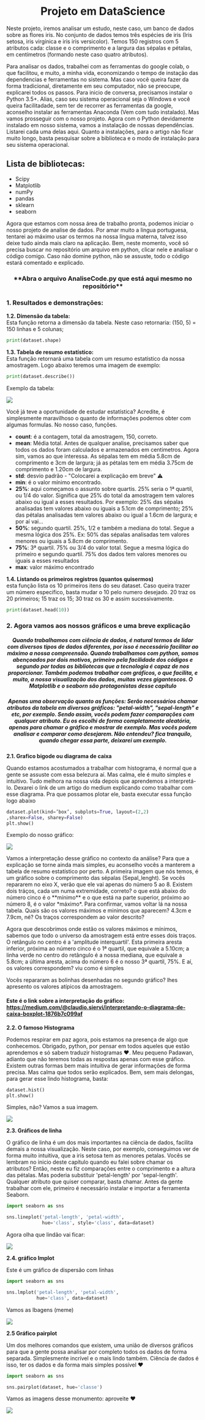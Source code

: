 <h1 align="center">Projeto em DataScience</h1>

<p>Neste projeto, iremos analisar um estudo, neste caso, um banco de dados sobre as flores iris. No conjunto de dados temos três espécies de iris (Iris setosa, iris virgínica e iris iris versicolor). Temos 150 registros com 5  atributos cada: classe e o comprimento e a largura das sépalas e pétalas, em centímetros (formando neste caso quatro atributos).</p>
   <p> Para analisar os dados, trabalhei com as ferramentas do google colab, o que facilitou, e muito, a minha vida, economizando o tempo de instação das dependencias e ferramentas no sistema. Mas caso você queira fazer da forma tradicional, diretamente em seu computador, não se preocupe, explicarei todos os passos. Para inicio de conversa, precisamos instalar o Python 3.5+. Alias, caso seu sistema operacional seja o Windows e você queira facilitadade, sem ter de recorrer as ferramentas da google, aconselho instalar as ferramentas Anaconda (Vem com tudo instalado). Mas vamos prosseguir com o nosso projeto. Agora com o Python devidamente instalado em nosso sistema, vamos a instalação de nossas dependências. Listarei cada uma delas aqui. Quanto a instalações, para o artigo não ficar muito longo, basta pesquisar sobre a biblioteca e o modo de instalação para seu sistema operacional. </p>
   
   ## Lista de bibliotecas:
   * Scipy
   * Matplotlib
   * numPy
   * pandas 
   * sklearn
   * seaborn
   
 <p> Agora que estamos com nossa área de trabalho pronta, podemos iniciar o nosso projeto de analise de dados. Por amar muito a língua portuguesa, tentarei ao máximo usar os termos na nossa língua materna, talvez isso deixe tudo ainda mais claro na aplicação. Bem, neste momento, você só precisa buscar no repositório um arquivo em python, clicar nele e analisar o código comigo. Caso não domine python, não se assuste, todo o código estará comentado e explicado. </p>
 <h3 align="center">**Abra o arquivo AnaliseCode.py que está aqui mesmo no repositório**</h3>

### 1. Resultados e demonstrações:

**1.2. Dimensão da tabela:**<br>
Esta função retorna a dimensão da tabela. Neste caso retornaria: (150, 5) = 150 linhas e 5 colunas;


 ```python
 print(dataset.shape)
 ```
 
 
**1.3. Tabela de resumo estatístico:**<br>
Esta função retornará uma tabela com um resumo estatístico da nossa amostragem. Logo abaixo teremos uma imagem de exemplo:

```python
print(dataset.describe())
```
Exemplo da tabela:

<img src="https://github.com/Franklyn-Sancho/Projeto_DataScience_Iris/blob/main/tabelaestatistica.png"></img>

Você já teve a oportunidade de estudar estatística? Acredite, é simplesmente maravilhoso o quanto de informações podemos obter com algumas formulas. No nosso caso, funções. 
 * **count**: é a contagem, total da amostragem, 150, correto. 
 * **mean**: Média total. Antes de qualquer analise, precisamos saber que todos os dados foram calculados e armazenados em centimetros. Agora sim, vamos ao que interessa. As sépalas tem em média 5.8cm de comprimento e 3cm de largura; já as pétalas tem em média 3.75cm de comprimento e 1.20cm de largura. 
 * **std**: desvio padrão - "Colocarei a explicação em breve" :warning:
 * **min**: é o valor mínimo encontrado. 
 * **25%**: aqui começamos o assunto sobre quartis. 25% seria o 1ª quartil, ou 1/4 do valor. Significa que 25% do total da amostragem tem valores abaixo ou igual a esses resultados. Por exemplo: 25% das sépalas analisadas tem valores abaixo ou iguais a 5.1cm de comprimento; 25% das pétalas analisadas tem valores abaixo ou igual a 1.6cm de largura; e por aí vai...
 * **50%**: segundo quartil. 25%, 1/2 e também a mediana do total. Segue a mesma lógica dos 25%. Ex: 50% das sépalas analisadas tem valores menores ou iguais a 5.8cm de comprimento.
 * **75%**: 3ª quartil. 75% ou 3/4 do valor total. Segue a mesma lógica do primeiro e segundo quartil. 75% dos dados tem valores menores ou iguais a esses resultados
 * **max**: valor máximo encontrado

**1.4. Listando os primeiros registros (quantos quisermos)**<br>
esta função lista os 10 primeiros itens do seu dataset. Caso queira trazer um número especifico, basta mudar o 10 pelo numero desejado. 20 traz os 20 primeiros; 15 traz os 15; 30 traz os 30 e assim sucessivamente. 

```Python 
print(dataset.head(10))
```

### 2. Agora vamos aos nossos gráficos e uma breve explicação

 <h5 align="center"> Quando trabalhamos com ciência de dados, é natural termos de lidar com diversos tipos de dados diferentes, por isso é necessário facilitar ao máximo a nossa compreensão. Quando trabalhamos com python, somos abençoados por dois motivos, primeiro pela facilidade dos códigos e segundo por todas as bibliotecas que a tecnologia é capaz de nos proporcionar. Também podemos trabalhar com gráficos, o que facilita, e muito, a nossa visualização dos dados, muitas vezes gigantescos. O Matplotlib e o seaborn são protagonistas desse capítulo </h5>
 
 <h5 align="center"> Apenas uma observação quanto as funções: Serão necessários chamar atributos da tabela em diversos gráficos: "petal-width", "sepal-length" e etc, por exemplo. Sendo assim, vocês podem fazer comparações com qualquer atributo. Eu os escolhi de forma completamente aleatória, apenas para chamar o gráfico e mostrar de exemplo. Mas vocês podem analisar e comparar como desejarem. Não entendeu? fica tranquilo, quando chegar essa parte, deixarei um exemplo.  </h5>

**2.1. Grafico bigode ou diagrama de caixa**

<p> Quando estamos acostumados a trabalhar com histograma, é normal que a gente se assuste com essa belezura aí. Mas calma, ele é muito simples e intuitivo. Tudo melhora na nossa vida depois que aprendemos a interpretá-lo. Dexarei o link de um artigo do medium explicando como trabalhar com esse diagrama. Pra que possamos plotar ele, basta executar essa função logo abaixo  </p>

```python
dataset.plot(kind=’box’, subplots=True, layout=(2,2)
,sharex=False, sharey=False)
plt.show()
```
Exemplo do nosso gráfico: 

<img src="https://github.com/Franklyn-Sancho/Projeto_DataScience_Iris/blob/main/graficobigode.png"></img>

<p> Vamos a interpretação desse gráfico no contexto da análise? Para que a explicação se torne ainda mais simples, eu aconselho vocês a manterem a tabela de resumo estatístico por perto. A primeira imagem que nós temos, é um gráfico sobre o comprimento das sépalas (Sepal_lenght). Se vocês repararem no eixo X, verão que ele vai apenas do número 5 ao 8. Existem dois tráços, cada um numa extremidade, correto? o que está abaixo do número cinco é o **mínimo** e o que está na parte superior, próximo ao número 8, é o valor *máximo*. Para confirmar, vamos voltar lá na nossa tabela. Quais são os valores máximos e minimos que aparecem? 4.3cm e 7.9cm, né? Os traços correspondem ao valor descrito?   </p>
<p> Agora que descobrimos onde estão os valores máximos e mínimos, sabemos que todo o universo da amostragem está entre esses dois traços. O retângulo no centro é a 'amplitude interquartil'. Esta primeira aresta inferior, próxima ao número cinco é o 1ª quartil, que equivale a 5.10cm; a linha verde no centro do retângulo é a nossa mediana, que equivale a 5.8cm; a última aresta, acima do número 6 é o nosso 3ª quartil, 75%. E aí, os valores correspondem? viu como é simples </p>
<p> Vocês repararam as bolinhas desenhadas no segundo gráfico? lhes apresento os valores atípicos da amostragem.    </p>

#### Este é o link sobre a interpretação do gráfico: https://medium.com/@claudio.siervi/interpretando-o-diagrama-de-caixa-boxplot-1876b7c099af

**2.2. O famoso Histograma**

Podemos respirar em paz agora, pois estamos na presença de algo que conhecemos. Obrigado, python, por pensar em todos aqueles que estão aprendemos e só sabem traduzir histogramas :heart:. Meu pequeno Padawan, adianto que não teremos todas as respostas apenas com esse gráfico. Existem outras formas bem mais intuítiva de gerar informações de forma precisa. Mas calma que todos serão explicados. Bem, sem mais delongas, para gerar esse lindo histograma, basta:

```python
dataset.hist()
plt.show()
```
Simples, não? Vamos a sua imagem. 

<img src="https://github.com/Franklyn-Sancho/Projeto_DataScience_Iris/blob/main/histogramairis.png">

**2.3. Gráficos de linha**

O gráfico de linha é um dos mais importantes na ciência de dados, facilita demais a nossa visualização. Neste caso, por exemplo, conseguimos ver de forma muito intuitiva, que a iris setosa tem as menores petalas. Vocês se lembram no inicio deste capítulo quando eu falei sobre chamar os atributos? Então, neste eu fiz comparações entre o comprimento e a altura das pétalas. Mas poderia substituir 'petal-length' por 'sepal-length'. Qualquer atributo que quiser comparar, basta chamar. Antes da gente trabalhar com ele, primeiro é necessário instalar e importar a ferramenta Seaborn. 

```python
import seaborn as sns

sns.lineplot('petal-length', 'petal-width',
             hue='class', style='class', data=dataset)
```
Agora olha que lindão vai ficar:

<img src="https://github.com/Franklyn-Sancho/Projeto_DataScience_Iris/blob/main/lineplot.png">

**2.4. gráfico lmplot**

Este é um gráfico de dispersão com linhas 

```python
import seaborn as sns

sns.lmplot('petal-length', 'petal-width',
           hue='class', data=dataset)
```
Vamos as Ibagens (meme)

<img src="https://github.com/Franklyn-Sancho/Projeto_DataScience_Iris/blob/main/lmplot.png">

**2.5 Gráfico pairplot**

Um dos melhores comandos que existem, uma união de diversos gráficos para que a gente possa analisar por completo todos os dados de forma separada. Simplesmente incrível e o mais lindo também. Ciência de dados é isso, ter os dados e da forma mais simples possível :heart:

```python
import seaborn as sns

sns.pairplot(dataset, hue='classe')
```
Vamos as imagens desse monumento: aproveite :heart:

<img src="https://github.com/Franklyn-Sancho/Projeto_DataScience_Iris/blob/main/paitplot.png">
